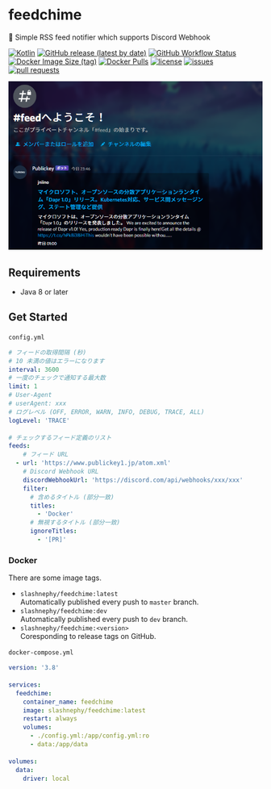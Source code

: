 # feedchime

🔔 Simple RSS feed notifier which supports Discord Webhook

[![Kotlin](https://img.shields.io/badge/Kotlin-1.4.30-blue)](https://kotlinlang.org)
[![GitHub release (latest by date)](https://img.shields.io/github/v/release/SlashNephy/feedchime)](https://github.com/SlashNephy/feedchime/releases)
[![GitHub Workflow Status](https://img.shields.io/github/workflow/status/SlashNephy/feedchime/Docker)](https://hub.docker.com/r/slashnephy/feedchime)
[![Docker Image Size (tag)](https://img.shields.io/docker/image-size/slashnephy/feedchime/latest)](https://hub.docker.com/r/slashnephy/feedchime)
[![Docker Pulls](https://img.shields.io/docker/pulls/slashnephy/feedchime)](https://hub.docker.com/r/slashnephy/feedchime)
[![license](https://img.shields.io/github/license/SlashNephy/feedchime)](https://github.com/SlashNephy/feedchime/blob/master/LICENSE)
[![issues](https://img.shields.io/github/issues/SlashNephy/feedchime)](https://github.com/SlashNephy/feedchime/issues)
[![pull requests](https://img.shields.io/github/issues-pr/SlashNephy/feedchime)](https://github.com/SlashNephy/feedchime/pulls)

[![screenshot.png](https://raw.githubusercontent.com/SlashNephy/feedchime/master/docs/screenshot.png)](https://github.com/SlashNephy/feedchime)

## Requirements

- Java 8 or later

## Get Started

`config.yml`

```yaml
# フィードの取得間隔 (秒)
# 10 未満の値はエラーになります
interval: 3600
# 一度のチェックで通知する最大数
limit: 1
# User-Agent
# userAgent: xxx
# ログレベル (OFF, ERROR, WARN, INFO, DEBUG, TRACE, ALL)
logLevel: 'TRACE'

# チェックするフィード定義のリスト
feeds:
    # フィード URL
  - url: 'https://www.publickey1.jp/atom.xml'
    # Discord Webhook URL
    discordWebhookUrl: 'https://discord.com/api/webhooks/xxx/xxx'
    filter:
      # 含めるタイトル (部分一致)
      titles:
        - 'Docker'
      # 無視するタイトル (部分一致)
      ignoreTitles:
        - '[PR]'
```

### Docker

There are some image tags.

- `slashnephy/feedchime:latest`  
  Automatically published every push to `master` branch.
- `slashnephy/feedchime:dev`  
  Automatically published every push to `dev` branch.
- `slashnephy/feedchime:<version>`  
  Coresponding to release tags on GitHub.

`docker-compose.yml`

```yaml
version: '3.8'

services:
  feedchime:
    container_name: feedchime
    image: slashnephy/feedchime:latest
    restart: always
    volumes:
      - ./config.yml:/app/config.yml:ro
      - data:/app/data

volumes:
  data:
    driver: local
```
